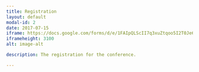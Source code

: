 ```yaml
---
title: Registration
layout: default
modal-id: 2
date: 2017-07-15
iframe: https://docs.google.com/forms/d/e/1FAIpQLScII7q3xuZtqoo5I2T0Je6RBOfPfICFx_RSXbKbPNnsvYzg1Q/viewform?embedded=true
iframeheight: 3100
alt: image-alt

description: The registration for the conference.

---
```

